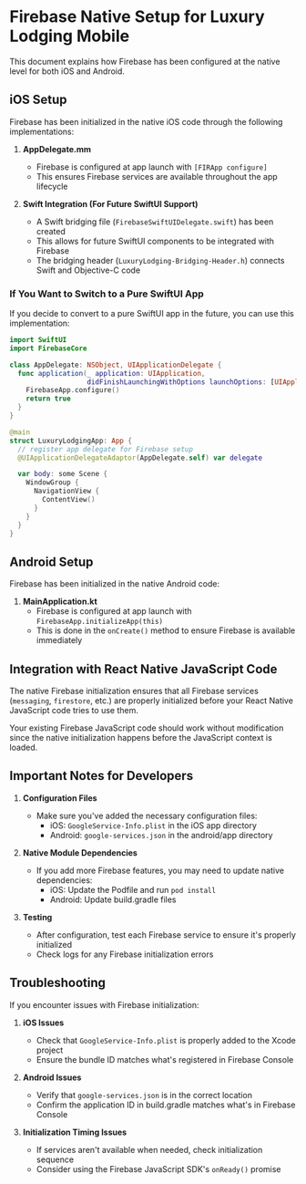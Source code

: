 # Firebase Native Setup for Luxury Lodging Mobile

This document explains how Firebase has been configured at the native level for both iOS and Android.

## iOS Setup

Firebase has been initialized in the native iOS code through the following implementations:

1. **AppDelegate.mm**
   - Firebase is configured at app launch with `[FIRApp configure]`
   - This ensures Firebase services are available throughout the app lifecycle

2. **Swift Integration (For Future SwiftUI Support)**
   - A Swift bridging file (`FirebaseSwiftUIDelegate.swift`) has been created
   - This allows for future SwiftUI components to be integrated with Firebase
   - The bridging header (`LuxuryLodging-Bridging-Header.h`) connects Swift and Objective-C code

### If You Want to Switch to a Pure SwiftUI App

If you decide to convert to a pure SwiftUI app in the future, you can use this implementation:

```swift
import SwiftUI
import FirebaseCore

class AppDelegate: NSObject, UIApplicationDelegate {
  func application(_ application: UIApplication,
                   didFinishLaunchingWithOptions launchOptions: [UIApplication.LaunchOptionsKey : Any]? = nil) -> Bool {
    FirebaseApp.configure()
    return true
  }
}

@main
struct LuxuryLodgingApp: App {
  // register app delegate for Firebase setup
  @UIApplicationDelegateAdaptor(AppDelegate.self) var delegate

  var body: some Scene {
    WindowGroup {
      NavigationView {
        ContentView()
      }
    }
  }
}
```

## Android Setup

Firebase has been initialized in the native Android code:

1. **MainApplication.kt**
   - Firebase is configured at app launch with `FirebaseApp.initializeApp(this)`
   - This is done in the `onCreate()` method to ensure Firebase is available immediately

## Integration with React Native JavaScript Code

The native Firebase initialization ensures that all Firebase services (`messaging`, `firestore`, etc.) are properly initialized before your React Native JavaScript code tries to use them.

Your existing Firebase JavaScript code should work without modification since the native initialization happens before the JavaScript context is loaded.

## Important Notes for Developers

1. **Configuration Files**
   - Make sure you've added the necessary configuration files:
     - iOS: `GoogleService-Info.plist` in the iOS app directory
     - Android: `google-services.json` in the android/app directory

2. **Native Module Dependencies**
   - If you add more Firebase features, you may need to update native dependencies:
     - iOS: Update the Podfile and run `pod install`
     - Android: Update build.gradle files

3. **Testing**
   - After configuration, test each Firebase service to ensure it's properly initialized
   - Check logs for any Firebase initialization errors

## Troubleshooting

If you encounter issues with Firebase initialization:

1. **iOS Issues**
   - Check that `GoogleService-Info.plist` is properly added to the Xcode project
   - Ensure the bundle ID matches what's registered in Firebase Console

2. **Android Issues**
   - Verify that `google-services.json` is in the correct location
   - Confirm the application ID in build.gradle matches what's in Firebase Console

3. **Initialization Timing Issues**
   - If services aren't available when needed, check initialization sequence
   - Consider using the Firebase JavaScript SDK's `onReady()` promise 